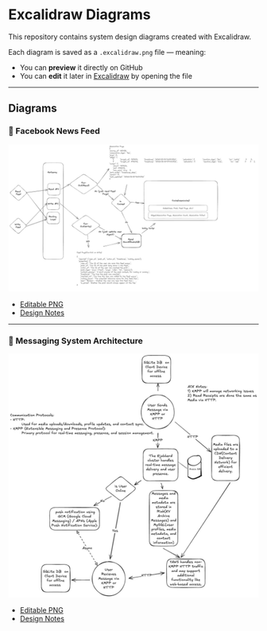 # Excalidraw Diagrams

This repository contains system design diagrams created with Excalidraw.

Each diagram is saved as a `.excalidraw.png` file — meaning:
- You can **preview** it directly on GitHub
- You can **edit** it later in [Excalidraw](https://excalidraw.com) by opening the file

---

## Diagrams

### 📄 Facebook News Feed

![Facebook News Feed](facebook-newsfeed/FacebookNewsFeed.excalidraw.png)

- [Editable PNG](facebook-newsfeed/FacebookNewsFeed.excalidraw.png)
- [Design Notes](facebook-newsfeed/design.md)

---

### 📄 Messaging System Architecture

![Messaging System](facebook-messaging/FacebookMessaging.excalidraw.png)

- [Editable PNG](facebook-messaging/FacebookMessaging.excalidraw.png)
- [Design Notes](facebook-messaging/design.md)